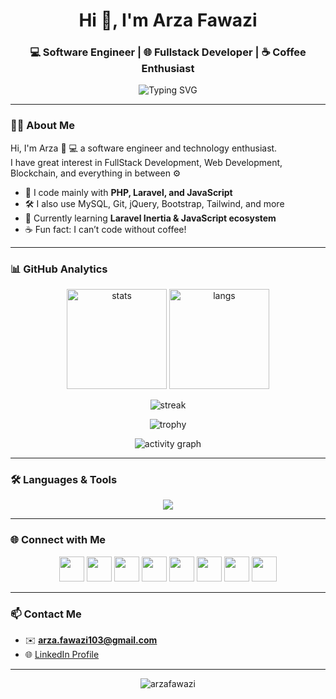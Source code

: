 <!-- Banner / Intro -->
<h1 align="center">Hi 👋, I'm Arza Fawazi</h1>
<h3 align="center">💻 Software Engineer | 🌐 Fullstack Developer | ☕ Coffee Enthusiast</h3>

<!-- Typing Animation -->
<p align="center">
  <img src="https://readme-typing-svg.herokuapp.com?size=22&duration=4000&color=1ABC9C&center=true&vCenter=true&width=600&lines=Fullstack+Developer;Web+Development+Enthusiast;Blockchain+Learner;Open+Source+Contributor;Always+Learning+New+Tech" alt="Typing SVG">
</p>

---

### 👨‍💻 About Me  
Hi, I'm Arza 👋 💻 a software engineer and technology enthusiast.  
I have great interest in FullStack Development, Web Development, Blockchain, and everything in between ⚙  

- 🚀 I code mainly with **PHP, Laravel, and JavaScript**  
- 🛠️ I also use MySQL, Git, jQuery, Bootstrap, Tailwind, and more  
- 🌱 Currently learning **Laravel Inertia & JavaScript ecosystem**  
- ☕ Fun fact: I can’t code without coffee!  

---

### 📊 GitHub Analytics  

<p align="center">
  <img src="https://github-readme-stats.vercel.app/api?username=arzafawazi&show_icons=true&theme=tokyonight" alt="stats" height="160"/>
  <img src="https://github-readme-stats.vercel.app/api/top-langs/?username=arzafawazi&layout=compact&theme=tokyonight" alt="langs" height="160"/>
</p>

<p align="center">
  <img src="https://github-readme-streak-stats.herokuapp.com?user=arzafawazi&theme=tokyonight" alt="streak" />
</p>

<p align="center">
  <img src="https://github-profile-trophy.vercel.app/?username=arzafawazi&theme=onedark&row=1&column=7" alt="trophy" />
</p>

<p align="center">
  <img src="https://github-readme-activity-graph.vercel.app/graph?username=arzafawazi&theme=react-dark&hide_border=true" alt="activity graph"/>
</p>

---

### 🛠️ Languages & Tools  

<p align="center">
  <a href="https://skillicons.dev">
    <img src="https://skillicons.dev/icons?i=php,laravel,js,ts,vue,react,nodejs,nextjs,express,python,django,html,css,tailwind,bootstrap,mysql,mongodb,sqlite,git,figma,postman" />
  </a>
</p>

---

### 🌐 Connect with Me  

<p align="center">
  <a href="https://codepen.io/arzafawazi"><img src="https://skillicons.dev/icons?i=codepen" height="40" /></a>
  <a href="https://dev.to/arzafawazi"><img src="https://skillicons.dev/icons?i=devto" height="40" /></a>
  <a href="https://twitter.com/arzafawazi"><img src="https://skillicons.dev/icons?i=twitter" height="40" /></a>
  <a href="https://linkedin.com/in/arzafawazi"><img src="https://skillicons.dev/icons?i=linkedin" height="40" /></a>
  <a href="https://stackoverflow.com/users/arzafawazi"><img src="https://skillicons.dev/icons?i=stackoverflow" height="40" /></a>
  <a href="https://fb.com/arzafawazi"><img src="https://skillicons.dev/icons?i=facebook" height="40" /></a>
  <a href="https://instagram.com/arzafawazi"><img src="https://skillicons.dev/icons?i=instagram" height="40" /></a>
  <a href="https://www.youtube.com/c/arzafawazi"><img src="https://skillicons.dev/icons?i=youtube" height="40" /></a>
</p>

---

### 📫 Contact Me  
- ✉️ **arza.fawazi103@gmail.com**  
- 🌐 [LinkedIn Profile](https://www.linkedin.com/in/arzafawazi)  

---

<p align="center"> 
  <img src="https://komarev.com/ghpvc/?username=arzafawazi&label=Profile%20views&color=0e75b6&style=flat" alt="arzafawazi" /> 
</p>
